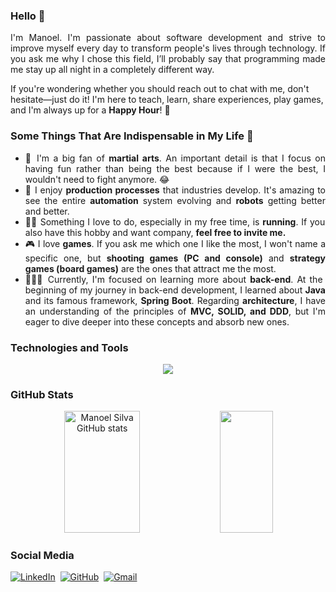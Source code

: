 ### Hello 👋

<div align="justify">
  I'm Manoel. I'm passionate about software development and strive to improve myself every day to transform people's lives through technology. If you ask me why I chose this field, I’ll probably say that programming made me stay up all night in a completely different way.
</div>

If you're wondering whether you should reach out to chat with me, don't hesitate—just do it! I'm here to teach, learn, share experiences, play games, and I'm always up for a <strong>Happy Hour</strong>! 🎉

### Some Things That Are Indispensable in My Life 🤔

<ul align="justify">
  <li>🥋 I'm a big fan of <strong>martial arts</strong>. An important detail is that I focus on having fun rather than being the best because if I were the best, I wouldn't need to fight anymore. 😂</li>
  <li>🤖 I enjoy <strong>production processes</strong> that industries develop. It's amazing to see the entire <strong>automation</strong> system evolving and <strong>robots</strong> getting better and better.</li>
  <li>🏃🏻 Something I love to do, especially in my free time, is <strong>running</strong>. If you also have this hobby and want company, <strong>feel free to invite me.</strong></li>
  <li>🎮 I love <strong>games</strong>. If you ask me which one I like the most, I won't name a specific one, but <strong>shooting games (PC and console)</strong> and <strong>strategy games (board games)</strong> are the ones that attract me the most.</li>
  <li>👨🏻‍💻 Currently, I'm focused on learning more about <strong>back-end</strong>. At the beginning of my journey in back-end development, I learned about <strong>Java</strong> and its famous framework, <strong>Spring Boot</strong>. Regarding <strong>architecture</strong>, I have an understanding of the principles of <strong>MVC, SOLID, and DDD</strong>, but I'm eager to dive deeper into these concepts and absorb new ones.</li>
</ul>

### Technologies and Tools
<p align="center">
  <a href="https://skillicons.dev">
    <img src="https://skillicons.dev/icons?i=git,github,linux,docker,postgresql,mongo,redis,java,spring,hibernate,kafka,postman,jenkins,idea&perline=7" />
  </a>
</p>

### GitHub Stats
<div align="center">  
  <img width="49%" height="195px" src="https://github-readme-stats.vercel.app/api?username=manoelvgsilva&show_icons=true&count_private=true&hide_border=true&title_color=87CEFA&icon_color=87CEFA&text_color=c9d1d9&bg_color=0d1117" alt="Manoel Silva GitHub stats" /> 
  <img width="41%" height="195px" src="https://github-readme-stats.vercel.app/api/top-langs/?username=manoelvgsilva&layout=compact&hide_border=true&title_color=87CEFA&text_color=87CEFA&bg_color=0d1117" />
</div>

### Social Media
[![LinkedIn](https://img.shields.io/badge/LinkedIn-000?style=for-the-badge&logo=linkedin&logoColor=0E76A8)](https://www.linkedin.com/in/manoel-code/)&nbsp;
[![GitHub](https://img.shields.io/badge/GitHub-000?style=for-the-badge&logo=github&logoColor=0E76A8)](https://github.com/manoelvgsilva)&nbsp;
[![Gmail](https://img.shields.io/badge/Gmail-000?style=for-the-badge&logo=gmail&logoColor=0E76A8)](mailto:manoelvgsilva@gmail.com)&nbsp;
